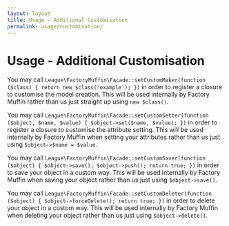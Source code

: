 ```yaml
---
layout: layout
title: Usage - Additional Customisation
permalink: usage/customisation/
---
```


# Usage - Additional Customisation

You may call `League\FactoryMuffin\Facade::setCustomMaker(function ($class) { return new $class('example'); })` in order to register a closure to customise the model creation. This will be used internally by Factory Muffin rather than us just straight up using `new $class()`.

You may call  `League\FactoryMuffin\Facade::setCustomSetter(function ($object, $name, $value) { $object->set($name, $value); })` in order to register a closure to customise the attribute setting. This will be used internally by Factory Muffin when setting your attributes rather than us just using `$object->$name = $value`.

You may call `League\FactoryMuffin\Facade::setCustomSaver(function ($object) { $object->save(); $object->push(); return true; })` in order to save your object in a custom way. This will be used internally by Factory Muffin when saving your object rather than us just using `$object->save()`.

You may call `League\FactoryMuffin\Facade::setCustomDeleter(function ($object) { $object->forceDelete(); return true; })` in order to delete your object in a custom way. This will be used internally by Factory Muffin when deleting your object rather than us just using `$object->delete()`.
